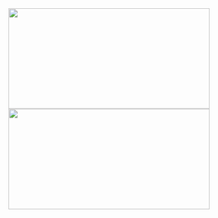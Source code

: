 <a href="https://github.com/anuraghazra/github-readme-stats">
  <img height=200 align="center" width=400 src="https://github-readme-stats.vercel.app/api?username=Bandeiraa&hide=issues,contribs&show_icons=true&theme=dracula&include_all_commits=true" />
</a>
<a href="https://github.com/anuraghazra/convoychat">
  <img height=200 width=400 align="center" src="https://github-readme-stats.vercel.app/api/top-langs?username=Bandeiraa&layout=compact&langs_count=8&card_width=320&theme=dracula&size_weight=1.0&count_weight=1.0" />
</a>

<!--
**Bandeiraa/Bandeiraa** is a ✨ _special_ ✨ repository because its `README.md` (this file) appears on your GitHub profile.

Here are some ideas to get you started:

- 🔭 I’m currently working on ...
- 🌱 I’m currently learning ...
- 👯 I’m looking to collaborate on ...
- 🤔 I’m looking for help with ...
- 💬 Ask me about ...
- 📫 How to reach me: ...
- 😄 Pronouns: ...
- ⚡ Fun fact: ...
-->
